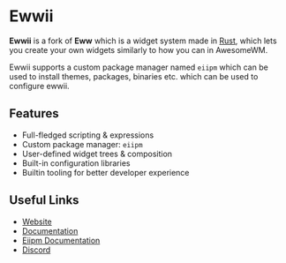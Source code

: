 # Ewwii

**Ewwii** is a fork of **Eww** which is a widget system made in [Rust](https://www.rust-lang.org/), which lets you create your own widgets similarly to how you can in AwesomeWM.

Ewwii supports a custom package manager named `eiipm` which can be used to install themes, packages, binaries etc. which can be used to configure ewwii.

## Features

- Full-fledged scripting & expressions
- Custom package manager: `eiipm`
- User-defined widget trees & composition
- Built-in configuration libraries
- Builtin tooling for better developer experience

## Useful Links

- [Website](https://ewwii-sh.github.io/)
- [Documentation](https://ewwii-sh.github.io/ewwii)
- [Eiipm Documentation](https://ewwii-sh.github.io/eiipm)
- [Discord](link-to-discord)

